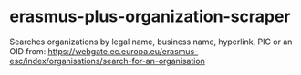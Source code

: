 # erasmus-plus-organization-scraper
Searches organizations by legal name, business name, hyperlink, PIC or an OID from: https://webgate.ec.europa.eu/erasmus-esc/index/organisations/search-for-an-organisation
